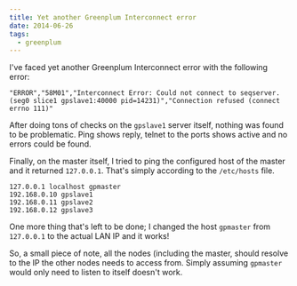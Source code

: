 ```yaml
---
title: Yet another Greenplum Interconnect error
date: 2014-06-26
tags:
  - greenplum
---
```


I've faced yet another Greenplum Interconnect error with the following error:

```shell
"ERROR","58M01","Interconnect Error: Could not connect to seqserver.  (seg0 slice1 gpslave1:40000 pid=14231)","Connection refused (connect errno 111)"
```

After doing tons of checks on the `gpslave1` server itself, nothing was found to be problematic. Ping shows reply, telnet to the ports shows active and no errors could be found.

Finally, on the master itself, I tried to ping the configured host of the master and it returned `127.0.0.1`. That's simply according to the `/etc/hosts` file.

```shell
127.0.0.1 localhost gpmaster
192.168.0.10 gpslave1
192.168.0.11 gpslave2
192.168.0.12 gpslave3
```

One more thing that's left to be done; I changed the host `gpmaster` from `127.0.0.1` to the actual LAN IP and it works!

So, a small piece of note, all the nodes (including the master, should resolve to the IP the other nodes needs to access from. Simply assuming `gpmaster` would only need to listen to itself doesn't work.
